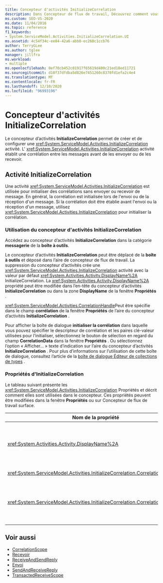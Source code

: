 ```yaml
---
title: Concepteur d'activités InitializeCorrelation
description: Dans Concepteur de flux de travail, Découvrez comment vous pouvez utiliser le concepteur d’activités InitializeCorrelation pour créer et configurer une activité InitializeCorrelation.
ms.custom: SEO-VS-2020
ms.date: 11/04/2016
ms.topic: reference
f1_keywords:
- System.ServiceModel.Activities.InitializeCorrelation.UI
ms.assetid: 4c54f34c-ee84-42a6-abb0-ec260c1ccb76
author: TerryGLee
ms.author: tglee
manager: jillfra
ms.workload:
- multiple
ms.openlocfilehash: 0ef70cb452c01917f65619d400c21ed18ed11721
ms.sourcegitcommit: d10f37dfdba5d826e7451260c8370fd1efa2c4e4
ms.translationtype: MT
ms.contentlocale: fr-FR
ms.lasthandoff: 12/10/2020
ms.locfileid: "96993196"
---
```

# <a name="initializecorrelation-activity-designer"></a>Concepteur d'activités InitializeCorrelation

Le concepteur d’activités **InitializeCorrelation** permet de créer et de configurer une <xref:System.ServiceModel.Activities.InitializeCorrelation> activité. L' <xref:System.ServiceModel.Activities.InitializeCorrelation> activité établit une corrélation entre les messages avant de les envoyer ou de les recevoir.

## <a name="the-initializecorrelation-activity"></a>Activité InitializeCorrelation

Une activité <xref:System.ServiceModel.Activities.InitializeCorrelation> est utilisée pour initialiser des corrélations sans envoyer ou recevoir de message. En général, la corrélation est initialisée lors de l'envoi ou de la réception d'un message. Si la corrélation doit être établie avant l'envoi ou la réception d'un message, utilisez <xref:System.ServiceModel.Activities.InitializeCorrelation> pour initialiser la corrélation.

### <a name="using-the-initializecorrelation-activity-designer"></a>Utilisation du concepteur d'activités InitializeCorrelation

Accédez au concepteur d’activités **InitializeCorrelation** dans la catégorie **messagerie** de la **boîte à outils**.

Le concepteur d’activités **InitializeCorrelation** peut être déplacé de la **boîte à outils** et déposé dans l’aire de concepteur de flux de travail. La suppression du concepteur d’activités crée une <xref:System.ServiceModel.Activities.InitializeCorrelation> activité avec la valeur par défaut <xref:System.Activities.Activity.DisplayName%2A> InitializeCorrelation. La <xref:System.Activities.Activity.DisplayName%2A> propriété peut être modifiée dans l’en-tête du concepteur d’activités **InitializeCorrelation** ou dans la zone **DisplayName** de la fenêtre **Propriétés** .

<xref:System.ServiceModel.Activities.CorrelationHandle>Peut être spécifie dans le champ **corrélation** de la fenêtre **Propriétés** de l’aire du concepteur d’activités **InitializeCorrelation** .

Pour afficher la boîte de dialogue **initialiser la corrélation** dans laquelle vous pouvez spécifier le descripteur de corrélation et les paires clé-valeur utilisées pour l’initialiser, sélectionnez le bouton de sélection en regard du champ **CorrelationData** dans la fenêtre **Propriétés** . Ou sélectionnez l’option « Afficher... » texte d’indication sur l’aire du concepteur d’activités **InitializeCorrelation** . Pour plus d’informations sur l’utilisation de cette boîte de dialogue, consultez l’article de la [boîte de dialogue Éditeur de collections de types](../workflow-designer/type-collection-editor-dialog-box.md) .

### <a name="the-initializecorrelation-properties"></a>Propriétés d'InitializeCorrelation

Le tableau suivant présente les <xref:System.ServiceModel.Activities.InitializeCorrelation> Propriétés et décrit comment elles sont utilisées dans le concepteur. Ces propriétés peuvent être modifiées dans la fenêtre **Propriétés** ou sur Concepteur de flux de travail surface.

|Nom de la propriété|Obligatoire|Usage|
|-|--------------|-|
|<xref:System.Activities.Activity.DisplayName%2A>|False|Nom convivial de l'activité <xref:System.ServiceModel.Activities.InitializeCorrelation>. La valeur par défaut est InitializeCorrelation.<br /><br /> Bien que l’utilisation d’une valeur non définie par défaut pour l’friendly <xref:System.Activities.Activity.DisplayName%2A> ne soit pas strictement obligatoire, il est recommandé.|
|<xref:System.ServiceModel.Activities.InitializeCorrelation.Correlation%2A>|False|Objet <xref:System.ServiceModel.Activities.CorrelationHandle> utilisé pour associer des activités de workflow dans la corrélation.|
|<xref:System.ServiceModel.Activities.InitializeCorrelation.CorrelationData%2A>|False|Dictionnaire des données de corrélation qui lie les messages à l'instance de workflow.<br /><br /> Utilisez la boîte de dialogue **initialiser la corrélation** pour configurer le <xref:System.ServiceModel.Activities.InitializeCorrelation.CorrelationData%2A> . Pour plus d’informations sur l’utilisation de cette boîte de dialogue, consultez l’article de la [boîte de dialogue Éditeur de collections de types](../workflow-designer/type-collection-editor-dialog-box.md) .|

## <a name="see-also"></a>Voir aussi

- [CorrelationScope](../workflow-designer/correlationscope-activity-designer.md)
- [Recevoir](../workflow-designer/receive-activity-designer.md)
- [ReceiveAndSendReply](../workflow-designer/receiveandsendreply-template-designer.md)
- [Envoi](../workflow-designer/send-activity-designer.md)
- [SendAndReceiveReply](../workflow-designer/sendandreceivereply-template-designer.md)
- [TransactedReceiveScope](../workflow-designer/transactedreceivescope-activity-designer.md)